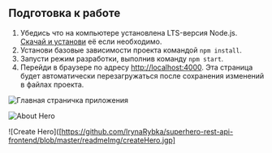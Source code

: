 ## Подготовка к работе


1. Убедись что на компьютере установлена LTS-версия Node.js.
   [Скачай и установи](https://nodejs.org/en/) её если необходимо.
2. Установи базовые зависимости проекта командой `npm install`.
3. Запусти режим разработки, выполнив команду `npm start`.
4. Перейди в браузере по адресу [http://localhost:4000](http://localhost:4000).
   Эта страница будет автоматически перезагружаться после сохранения изменений в
   файлах проекта.


![Главная страничка приложения](https://github.com/IrynaRybka/superhero-rest-api-frontend/blob/master/readmeImg/homePage.jgp)

![About Hero](https://github.com/IrynaRybka/superhero-rest-api-frontend/blob/master/readmeImg/heroDetail.jgp)

![Create Hero]([https://github.com/IrynaRybka/superhero-rest-api-frontend/blob/master/readmeImg/createHero.jgp]

